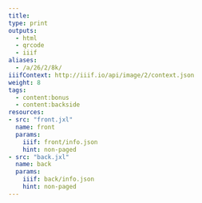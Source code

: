 ```yaml
---
title:
type: print
outputs:
  - html
  - qrcode
  - iiif
aliases:
  - /a/26/2/8k/
iiifContext: http://iiif.io/api/image/2/context.json
weight: 8
tags:
  - content:bonus
  - content:backside
resources:
- src: "front.jxl"
  name: front
  params:
    iiif: front/info.json
    hint: non-paged
- src: "back.jxl"
  name: back
  params:
    iiif: back/info.json
    hint: non-paged
---
```

